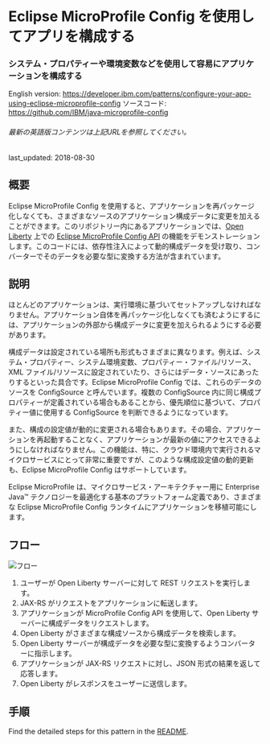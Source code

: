 # Eclipse MicroProfile Config を使用してアプリを構成する

### システム・プロパティーや環境変数などを使用して容易にアプリケーションを構成する

English version: https://developer.ibm.com/patterns/configure-your-app-using-eclipse-microprofile-config
  ソースコード: https://github.com/IBM/java-microprofile-config

###### 最新の英語版コンテンツは上記URLを参照してください。
last_updated: 2018-08-30

 ## 概要

Eclipse MicroProfile Config を使用すると、アプリケーションを再パッケージ化しなくても、さまざまなソースのアプリケーション構成データに変更を加えることができます。このリポジトリー内にあるアプリケーションでは、[Open Liberty](https://openliberty.io/) 上での [Eclipse MicroProfile Config API](http://microprofile.io/project/eclipse/microprofile-config) の機能をデモンストレーションします。このコードには、依存性注入によって動的構成データを受け取り、コンバーターでそのデータを必要な型に変換する方法が含まれています。

## 説明

ほとんどのアプリケーションは、実行環境に基づいてセットアップしなければなりません。アプリケーション自体を再パッケージ化しなくても済むようにするには、アプリケーションの外部から構成データに変更を加えられるようにする必要があります。

構成データは設定されている場所も形式もさまざまに異なります。例えば、システム・プロパティー、システム環境変数、プロパティー・ファイル/リソース、XML ファイル/リソースに設定されていたり、さらにはデータ・ソースにあったりするといった具合です。Eclipse MicroProfile Config では、これらのデータのソースを ConfigSource と呼んでいます。複数の ConfigSource 内に同じ構成プロパティーが定義されている場合もあることから、優先順位に基づいて、プロパティー値に使用する ConfigSource を判断できるようになっています。

また、構成の設定値が動的に変更される場合もあります。その場合、アプリケーションを再起動することなく、アプリケーションが最新の値にアクセスできるようにしなければなりません。この機能は、特に、クラウド環境内で実行されるマイクロサービスにとって非常に重要ですが、このような構成設定値の動的更新も、Eclipse MicroProfile Config はサポートしています。

Eclipse MicroProfile は、マイクロサービス・アーキテクチャー用に Enterprise Java™ テクノロジーを最適化する基本のプラットフォーム定義であり、さまざまな Eclipse MicroProfile Config ランタイムにアプリケーションを移植可能にします。

## フロー

![フロー](../../images/Configure-your-application-with-Eclipse-MicroProfile-Config-arch-flow.png)

1. ユーザーが Open Liberty サーバーに対して REST リクエストを実行します。
2. JAX-RS がリクエストをアプリケーションに転送します。
3. アプリケーションが MicroProfile Config API を使用して、Open Liberty サーバーに構成データをリクエストします。
4. Open Liberty がさまざまな構成ソースから構成データを検索します。
5. Open Liberty サーバーが構成データを必要な型に変換するようコンバーターに指示します。
6. アプリケーションが JAX-RS リクエストに対し、JSON 形式の結果を返して応答します。
7. Open Liberty がレスポンスをユーザーに送信します。

## 手順

Find the detailed steps for this pattern in the [README](https://github.com/IBM/java-microprofile-config).
